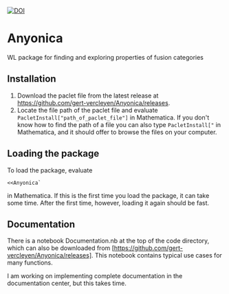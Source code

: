 [![DOI](https://zenodo.org/badge/629083448.svg)](https://zenodo.org/doi/10.5281/zenodo.10686859)

# Anyonica
WL package for finding and exploring properties of fusion categories

## Installation 

1. Download the paclet file from the latest release at https://github.com/gert-vercleyen/Anyonica/releases.
2. Locate the file path of the paclet file and evaluate ```PacletInstall["path_of_paclet_file"]``` in Mathematica. If you don't know how to find the path of a file you can also type ```PacletInstall["``` in Mathematica, and it should offer to browse the files on your computer.

## Loading the package
To load the package, evaluate 
```
<<Anyonica`
```
in Mathematica. If this is the first time you load the package, it can take some time. After the first time, however, loading it again should be fast.

## Documentation
There is a notebook Documentation.nb at the top of the code directory, which can also be downloaded from [https://github.com/gert-vercleyen/Anyonica/releases]. This notebook contains typical use cases for many functions. 

I am working on implementing complete documentation in the documentation center, but this takes time.
